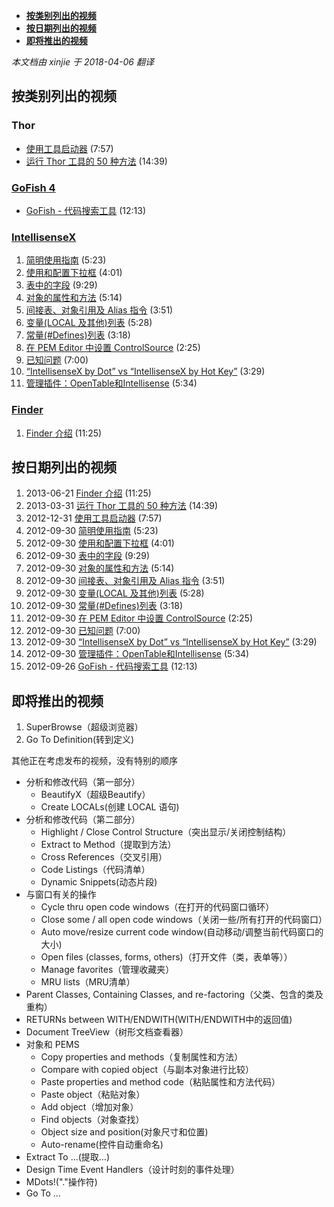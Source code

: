 ﻿
*   [**按类别列出的视频**](#VideosByCategory)
*   [**按日期列出的视频**](#VideosByDate)
*   [**即将推出的视频**](#UpcomingVideos)

_本文档由 xinjie 于 2018-04-06 翻译_

## <a name="VideosByCategory">按类别列出的视频</a>

### Thor

*   [使用工具启动器](http://youtu.be/2ttBR9vQqew) (7:57)
*   [运行 Thor 工具的 50 种方法](http://youtu.be/ZaBR5J9riQk) (14:39)

<a name="Videos"></a>

### [GoFish 4](https://github.com/mattslay/GoFish)

*   [GoFish - 代码搜索工具](https://www.youtube.com/watch?v=0MdpWyPnfus) (12:13)

### [IntellisenseX](https://github.com/VFPX/IntelliSenseX)

1.  [简明使用指南](http://bit.ly/Q3izOd) (5:23)
2.  [使用和配置下拉框](http://bit.ly/SmMeQw) (4:01)
3.  [表中的字段](http://www.youtube.com/watch?v=lPmFwa4WeJ8&hd=1&rel=0) (9:29)
4.  [对象的属性和方法](http://www.youtube.com/watch?v=9TUvouhSU6Y&hd=1&rel=0) (5:14)
5.  [间接表、对象引用及 Alias 指令](http://www.youtube.com/watch?v=4lv4FoU2XEA&hd=1&rel=0) (3:51)
6.  [变量(LOCAL 及其他)列表](http://bit.ly/P73dWr) (5:28)
7.  [常量(#Defines)列表](http://bit.ly/SmM9fA) (3:18)
8.  [在 PEM Editor 中设置 ControlSource](http://bit.ly/Rj9zpQ) (2:25)
9.  [已知问题](http://bit.ly/SRSzE6) (7:00)
10. [“IntellisenseX by Dot” vs “IntellisenseX by Hot Key”](http://www.youtube.com/watch?v=71psd6RH2Ls&hd=1&rel=0) (3:29)
11. [管理插件：OpenTable和Intellisense](http://www.youtube.com/watch?v=UGyqlInAfvc&hd=1&rel=0) (5:34)

### [Finder](https://github.com/VFPX/Finder)

1. [Finder 介绍](http://youtu.be/uL4a9gsCLlk) (11:25)

## <a name="VideosByDate">按日期列出的视频</a>

1.   2013-06-21 [Finder 介绍](http://youtu.be/uL4a9gsCLlk) (11:25)
1.   2013-03-31 [运行 Thor 工具的 50 种方法](http://youtu.be/ZaBR5J9riQk) (14:39)
1.   2012-12-31 [使用工具启动器](http://youtu.be/2ttBR9vQqew) (7:57)
1.   2012-09-30 [简明使用指南](http://bit.ly/Q3izOd) (5:23)
1.   2012-09-30 [使用和配置下拉框](http://bit.ly/SmMeQw) (4:01)
1.   2012-09-30 [表中的字段](http://www.youtube.com/watch?v=lPmFwa4WeJ8&hd=1&rel=0) (9:29)
1.   2012-09-30 [对象的属性和方法](http://www.youtube.com/watch?v=9TUvouhSU6Y&hd=1&rel=0) (5:14)
1.   2012-09-30 [间接表、对象引用及 Alias 指令](http://www.youtube.com/watch?v=4lv4FoU2XEA&hd=1&rel=0) (3:51)
1.   2012-09-30 [变量(LOCAL 及其他)列表](http://bit.ly/P73dWr) (5:28)
1.   2012-09-30 [常量(#Defines)列表](http://bit.ly/SmM9fA) (3:18)
1.   2012-09-30 [在 PEM Editor 中设置 ControlSource](http://bit.ly/Rj9zpQ) (2:25)
1.   2012-09-30 [已知问题](http://bit.ly/SRSzE6) (7:00)
1.   2012-09-30 [“IntellisenseX by Dot” vs “IntellisenseX by Hot Key”](http://www.youtube.com/watch?v=71psd6RH2Ls&hd=1&rel=0) (3:29)
1.   2012-09-30 [管理插件：OpenTable和Intellisense](http://www.youtube.com/watch?v=UGyqlInAfvc&hd=1&rel=0) (5:34)
1.   2012-09-26 [GoFish - 代码搜索工具](https://www.youtube.com/watch?v=0MdpWyPnfus) (12:13)

## <a name="UpcomingVideos">即将推出的视频</a>

1.  SuperBrowse（超级浏览器）
2.  Go To Definition(转到定义)

其他正在考虑发布的视频，没有特别的顺序

*   分析和修改代码（第一部分）
    *   BeautifyX（超级Beautify）
    *   Create LOCALs(创建 LOCAL 语句)
*   分析和修改代码（第二部分）
    *   Highlight / Close Control Structure（突出显示/关闭控制结构）
    *   Extract to Method（提取到方法）
    *   Cross References（交叉引用）
    *   Code Listings（代码清单）
    *   Dynamic Snippets<!--EndFragment-->(动态片段)
*   与窗口有关的操作
    *   Cycle thru open code windows（在打开的代码窗口循环）
    *   Close some / all open code windows（关闭一些/所有打开的代码窗口）
    *   Auto move/resize current code window(自动移动/调整当前代码窗口的大小)
    *   Open files (classes, forms, others)（打开文件（类，表单等））
    *   Manage favorites（管理收藏夹）
    *   MRU lists<!--EndFragment-->（MRU清单）
*   Parent Classes, Containing Classes, and re-factoring（父类、包含的类及重构）
*   RETURNs between WITH/ENDWITH(WITH/ENDWITH中的返回值)
*   Document TreeView（树形文档查看器）
*   对象和 PEMS
    *   Copy properties and methods（复制属性和方法）
    *   Compare with copied object（与副本对象进行比较）
    *   Paste properties and method code（粘贴属性和方法代码）
    *   Paste object（粘贴对象）
    *   Add object（增加对象）
    *   Find objects（对象查找）
    *   Object size and position(对象尺寸和位置)
    *   Auto-rename<!--EndFragment-->(控件自动重命名)
*   Extract To ...(提取...)
*   Design Time Event Handlers（设计时刻的事件处理）
*   MDots!("."操作符)
*   Go To …

